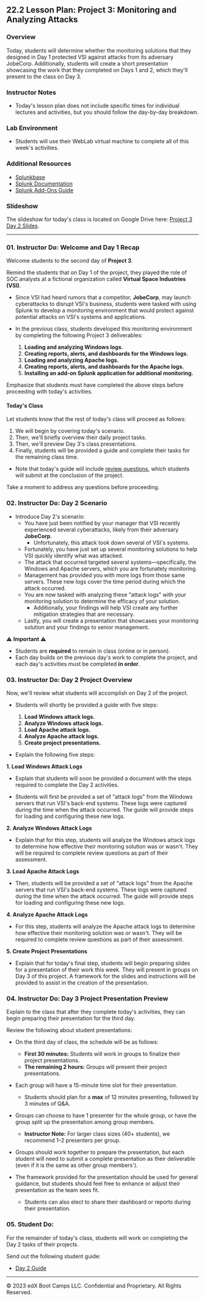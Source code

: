 ## 22.2 Lesson Plan: Project 3: Monitoring and Analyzing Attacks 

### Overview


Today, students will determine whether the monitoring solutions that they designed in Day 1 protected VSI against attacks from its adversary JobeCorp. Additionally, students will create a short presentation showcasing the work that they completed on Days 1 and 2, which they'll present to the class on Day 3. 

### Instructor Notes

- Today's lesson plan does not include specific times for individual lectures and activities, but you should follow the day-by-day breakdown.

### Lab Environment


- Students will use their WebLab virtual machine to complete all of this week's activities.

### Additional Resources

- [Splunkbase](https://splunkbase.splunk.com/)
- [Splunk Documentation](https://docs.splunk.com/Documentation)
- [Splunk Add-Ons Guide](https://docs.splunk.com/Documentation/AddOns/released/Overview/AboutSplunkAdd-ons)

### Slideshow

The slideshow for today's class is located on Google Drive here: [Project 3 Day 2 Slides](https://docs.google.com/presentation/d/1V5hZE5SuP5zXeN-irq_t0CewFPs5G1azkTPZeaHl1d4/edit#slide=id.g4789b2c72f_0_6).

---

### 01. Instructor Do: Welcome and Day 1 Recap

Welcome students to the second day of **Project 3**.


Remind the students that on Day 1 of the project, they played the role of SOC analysts at a fictional organization called **Virtual Space Industries (VSI)**.
 -  Since VSI had heard rumors that a competitor, **JobeCorp**, may launch cyberattacks to disrupt VSI's business, students were tasked with using Splunk to develop a monitoring environment that would protect against potential attacks on VSI's systems and applications.

  - In the previous class, students developed this monitoring environment by completing the following Project 3 deliverables:
      1.  **Loading and analyzing Windows logs.**
      2. **Creating reports, alerts, and dashboards for the Windows logs.**
      3. **Loading and analyzing Apache logs.**
      4. **Creating reports, alerts, and dashboards for the Apache logs.**
      5. **Installing an add-on Splunk application for additional monitoring.**


Emphasize that students must have completed the above steps before proceeding with today's activities.  


#### Today's Class

Let students know that the rest of today's class will proceed as follows:


   1. We will begin by covering today's scenario.
   2. Then, we'll briefly overview their daily project tasks.
   3. Then, we'll preview Day 3's class presentations.
   4. Finally, students will be provided a guide and complete their tasks for the remaining class time.

- Note that today's guide will include [review questions](https://docs.google.com/document/d/18JLq4dUf4zrL-6eqTNumXicpvpUDbHxPnZx2kOzwYoQ/edit?usp=sharing), which students will submit at the conclusion of the project.   

Take a moment to address any questions before proceeding.

### 02. Instructor Do: Day 2 Scenario

- Introduce Day 2's scenario:
   - You have just been notified by your manager that VSI recently experienced several cyberattacks, likely from their adversary **JobeCorp**.
     - Unfortunately, this attack took down several of VSI's systems.
   - Fortunately, you have just set up several monitoring solutions to help VSI quickly identify what was attacked. 
   - The attack that occurred targeted several systems&mdash;specifically, the Windows and Apache servers, which you are fortunately monitoring.
   - Management has provided you with more logs from those same servers. These new logs cover the time period during which the attack occurred.
   - You are now tasked with analyzing these "attack logs" with your monitoring solution to determine the efficacy of your solution. 
     - Additionally, your findings will help VSI create any further mitigation strategies that are necessary.
   - Lastly, you will create a presentation that showcases your monitoring solution and your findings to senior management.

   
⚠️ **Important** ⚠️
   
   - Students are **required** to remain in class (online or in person).
   - Each day builds on the previous day's work to complete the project, and each day's activities must be completed **in order**.


### 03. Instructor Do: Day 2 Project Overview

Now, we'll review what students will accomplish on Day 2 of the project. 
- Students will shortly be provided a guide with five steps:

     1. **Load Windows attack logs.**
     2. **Analyze Windows attack logs.**
     3. **Load Apache attack logs.**
     4. **Analyze Apache attack logs.**
     5. **Create project presentations.**

- Explain the following five steps:

**1. Load Windows Attack Logs**
    
- Explain that students will soon be provided a document with the steps required to complete the Day 2 activities.

- Students will first be provided a set of "attack logs" from the Windows servers that run VSI's back-end systems. These logs were captured during the time when the attack occurred. The guide will provide steps for loading and configuring these new logs.
    
**2.  Analyze Windows Attack Logs**

- Explain that for this step, students will analyze the Windows attack logs to determine how effective their monitoring solution was or wasn't. They will be required to complete review questions as part of their assessment.

**3. Load Apache Attack Logs**

- Then, students will be provided a set of "attack logs" from the Apache servers that run VSI's back-end systems. These logs were captured during the time when the attack occurred. The guide will provide steps for loading and configuring these new logs.

**4. Analyze Apache Attack Logs**

- For this step, students will analyze the Apache attack logs to determine how effective their monitoring solution was or wasn't. They will be required to complete review questions as part of their assessment.

**5. Create Project Presentations**

- Explain that for today's final step, students will begin preparing slides for a presentation of their work this week. They will present in groups on Day 3 of this project. A framework for the slides and instructions will be provided to assist in the creation of the presentation.


### 04. Instructor Do: Day 3 Project Presentation Preview

Explain to the class that after they complete today's activities, they can begin preparing their presentation for the third day.

Review the following about student presentations:
  - On the third day of class, the schedule will be as follows:

      - **First 30 minutes:** Students will work in groups to finalize their project presentations.
      - **The remaining 2 hours:** Groups will present their project presentations.
  - Each group will have a 15-minute time slot for their presentation.
     - Students should plan for a **max** of 12 minutes presenting, followed by 3 minutes of Q&A.
  - Groups can choose to have 1 presenter for the whole group, or have the group split up the presentation among group members.
     - **Instructor Note:** For larger class sizes (40+ students), we recommend 1&ndash;2 presenters per group.
  - Groups should work together to prepare the presentation, but each student will need to submit a complete presentation as their deliverable (even if it is the same as other group members').
  - The framework provided for the presentation should be used for general guidance, but students should feel free to enhance or adjust their presentation as the team sees fit.
     - Students can also elect to share their dashboard or reports during their presentation.


### 05. Student Do: 

For the remainder of today's class, students will work on completing the Day 2 tasks of their projects.

Send out the following student guide: 
- [Day 2 Guide](https://docs.google.com/document/d/1uQGhsDiBt58_KStq3DQVbWTHUg6TIhAog3cMoXvNQk4/edit?usp=sharing) 


---


© 2023 edX Boot Camps LLC. Confidential and Proprietary. All Rights Reserved.
